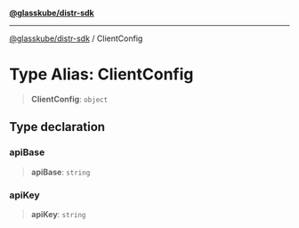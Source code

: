 [**@glasskube/distr-sdk**](../README.md)

---

[@glasskube/distr-sdk](../README.md) / ClientConfig

# Type Alias: ClientConfig

> **ClientConfig**: `object`

## Type declaration

### apiBase

> **apiBase**: `string`

### apiKey

> **apiKey**: `string`
